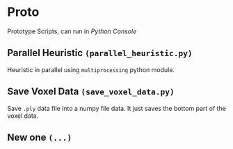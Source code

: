 # Proto
Prototype Scripts, can run in *Python Console*

## Parallel Heuristic `(parallel_heuristic.py)`
Heuristic in parallel using `multiprocessing` python module.

## Save Voxel Data `(save_voxel_data.py)`
Save `.ply` data file into a numpy file data. It just saves the bottom part of the voxel data.


## New one `(...)`